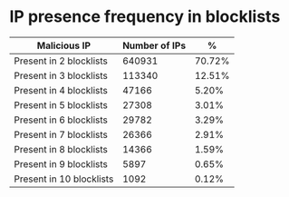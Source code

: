 # IP presence frequency in blocklists
| Malicious IP | Number of IPs | % |
|----|----|----|
| Present in 2 blocklists | 640931 | 70.72% |
| Present in 3 blocklists | 113340 | 12.51% |
| Present in 4 blocklists | 47166 | 5.20% |
| Present in 5 blocklists | 27308 | 3.01% |
| Present in 6 blocklists | 29782 | 3.29% |
| Present in 7 blocklists | 26366 | 2.91% |
| Present in 8 blocklists | 14366 | 1.59% |
| Present in 9 blocklists | 5897 | 0.65% |
| Present in 10 blocklists | 1092 | 0.12% |
